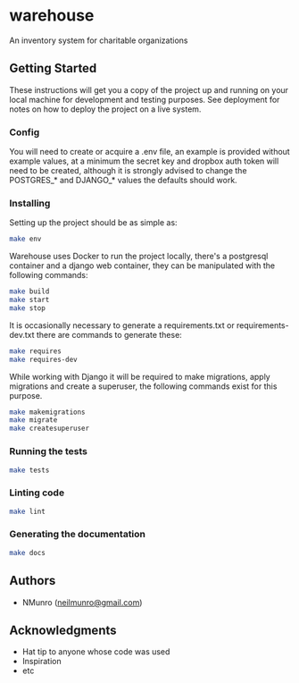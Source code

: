 # warehouse

An inventory system for charitable organizations

## Getting Started

These instructions will get you a copy of the project up and running on your local machine for development and testing purposes. See deployment for notes on how to deploy the project on a live system.

### Config

You will need to create or acquire a .env file, an example is provided without example values, at a minimum the secret key and dropbox auth token will need to be created, although it is strongly advised to change the POSTGRES_* and DJANGO_* values the defaults should work.

### Installing

Setting up the project should be as simple as:

``` sh
make env
```

Warehouse uses Docker to run the project locally, there's a postgresql container and a django web container, they can be manipulated with the following commands:

``` sh
make build
make start
make stop
```

It is occasionally necessary to generate a requirements.txt or requirements-dev.txt there are commands to generate these:

``` sh
make requires
make requires-dev
```

While working with Django it will be required to make migrations, apply migrations and create a superuser, the following commands exist for this purpose.

``` sh
make makemigrations
make migrate
make createsuperuser
```

### Running the tests

``` sh
make tests
```

### Linting code

``` sh
make lint
```

### Generating the documentation

``` sh
make docs
```

## Authors

* NMunro (neilmunro@gmail.com)

## Acknowledgments

* Hat tip to anyone whose code was used
* Inspiration
* etc


